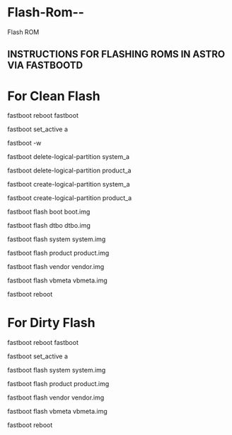 # Flash-Rom--
Flash ROM 
## INSTRUCTIONS FOR FLASHING ROMS IN ASTRO VIA FASTBOOTD

# For Clean Flash

fastboot reboot fastboot

fastboot set_active a

fastboot -w

fastboot delete-logical-partition system_a

fastboot delete-logical-partition product_a

fastboot create-logical-partition system_a 

fastboot create-logical-partition product_a 

fastboot flash boot boot.img

fastboot flash dtbo dtbo.img

fastboot flash system system.img

fastboot flash product product.img

fastboot flash vendor vendor.img

fastboot flash vbmeta vbmeta.img

fastboot reboot

# For Dirty Flash

fastboot reboot fastboot

fastboot set_active a

fastboot flash system system.img

fastboot flash product product.img

fastboot flash vendor vendor.img

fastboot flash vbmeta vbmeta.img

fastboot reboot
